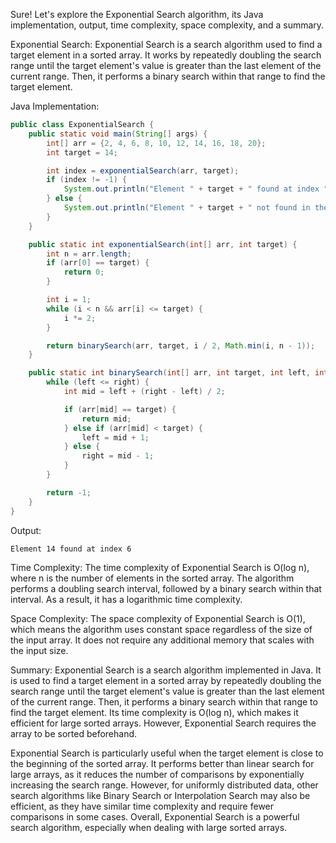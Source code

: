 Sure! Let's explore the Exponential Search algorithm, its Java implementation, output, time complexity, space complexity, and a summary.

Exponential Search:
Exponential Search is a search algorithm used to find a target element in a sorted array. It works by repeatedly doubling the search range until the target element's value is greater than the last element of the current range. Then, it performs a binary search within that range to find the target element.

Java Implementation:

```java
public class ExponentialSearch {
    public static void main(String[] args) {
        int[] arr = {2, 4, 6, 8, 10, 12, 14, 16, 18, 20};
        int target = 14;

        int index = exponentialSearch(arr, target);
        if (index != -1) {
            System.out.println("Element " + target + " found at index " + index);
        } else {
            System.out.println("Element " + target + " not found in the array.");
        }
    }

    public static int exponentialSearch(int[] arr, int target) {
        int n = arr.length;
        if (arr[0] == target) {
            return 0;
        }

        int i = 1;
        while (i < n && arr[i] <= target) {
            i *= 2;
        }

        return binarySearch(arr, target, i / 2, Math.min(i, n - 1));
    }

    public static int binarySearch(int[] arr, int target, int left, int right) {
        while (left <= right) {
            int mid = left + (right - left) / 2;

            if (arr[mid] == target) {
                return mid;
            } else if (arr[mid] < target) {
                left = mid + 1;
            } else {
                right = mid - 1;
            }
        }

        return -1;
    }
}
```

Output:
```
Element 14 found at index 6
```

Time Complexity:
The time complexity of Exponential Search is O(log n), where n is the number of elements in the sorted array. The algorithm performs a doubling search interval, followed by a binary search within that interval. As a result, it has a logarithmic time complexity.

Space Complexity:
The space complexity of Exponential Search is O(1), which means the algorithm uses constant space regardless of the size of the input array. It does not require any additional memory that scales with the input size.

Summary:
Exponential Search is a search algorithm implemented in Java. It is used to find a target element in a sorted array by repeatedly doubling the search range until the target element's value is greater than the last element of the current range. Then, it performs a binary search within that range to find the target element. Its time complexity is O(log n), which makes it efficient for large sorted arrays. However, Exponential Search requires the array to be sorted beforehand.

Exponential Search is particularly useful when the target element is close to the beginning of the sorted array. It performs better than linear search for large arrays, as it reduces the number of comparisons by exponentially increasing the search range. However, for uniformly distributed data, other search algorithms like Binary Search or Interpolation Search may also be efficient, as they have similar time complexity and require fewer comparisons in some cases. Overall, Exponential Search is a powerful search algorithm, especially when dealing with large sorted arrays.